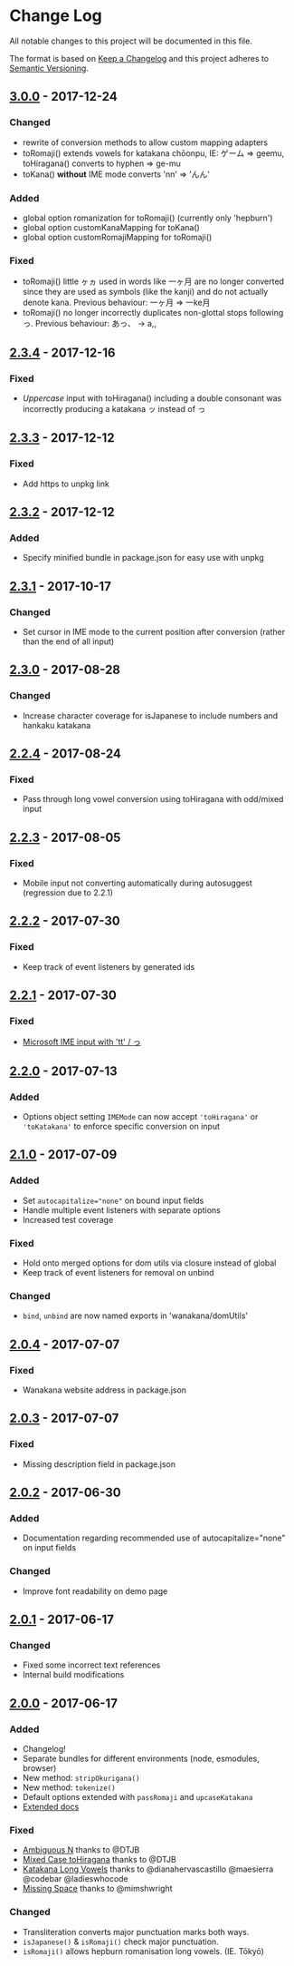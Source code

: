 # Change Log
All notable changes to this project will be documented in this file.

The format is based on [Keep a Changelog](http://keepachangelog.com/)
and this project adheres to [Semantic Versioning](http://semver.org/).

<!--
- TITLE
  - Add link at EOF to compare changes:
    - [2.2.3]: https://github.com/WaniKani/WanaKana/compare/2.2.2...2.2.3
  - List release date in YYYY-MM-DD format
- DETAILS
  - Added: for new features.
  - Changed: for changes in existing functionality.
  - Deprecated: for once-stable features removed in upcoming releases.
  - Removed: for deprecated features removed in this release.
  - Fixed: for any bug fixes.
  - Security: to invite users to upgrade in case of vulnerabilities.
-->

<!--
## [Unreleased]
### Add any unpublished changes here as they are made, for easy reference come release time.
-->
## [3.0.0] - 2017-12-24
### Changed
- rewrite of conversion methods to allow custom mapping adapters
- toRomaji() extends vowels for katakana chōonpu, IE: ゲーム => geemu, toHiragana() converts to hyphen => ge-mu
- toKana() **without** IME mode converts 'nn' => 'んん'
### Added
- global option romanization for toRomaji() (currently only 'hepburn')
- global option customKanaMapping for toKana()
- global option customRomajiMapping for toRomaji()
### Fixed
- toRomaji() little ヶヵ used in words like 一ヶ月 are no longer converted since they are used as symbols (like the kanji) and do not actually denote kana. Previous behaviour: 一ヶ月 => 一ke月
- toRomaji() no longer incorrectly duplicates non-glottal stops following っ. Previous behaviour: あっ、 -> a,,

## [2.3.4] - 2017-12-16
### Fixed
- *Uppercase* input with toHiragana() including a double consonant was incorrectly producing a katakana ッ instead of っ

## [2.3.3] - 2017-12-12
### Fixed
- Add https to unpkg link

## [2.3.2] - 2017-12-12
### Added
- Specify minified bundle in package.json for easy use with unpkg

## [2.3.1] - 2017-10-17
### Changed
- Set cursor in IME mode to the current position after conversion (rather than the end of all input)

## [2.3.0] - 2017-08-28
### Changed
- Increase character coverage for isJapanese to include numbers and hankaku katakana

## [2.2.4] - 2017-08-24
### Fixed
- Pass through long vowel conversion using toHiragana with odd/mixed input

## [2.2.3] - 2017-08-05
### Fixed
- Mobile input not converting automatically during autosuggest (regression due to 2.2.1)

## [2.2.2] - 2017-07-30
### Fixed
- Keep track of event listeners by generated ids

## [2.2.1] - 2017-07-30
### Fixed
- [Microsoft IME input with 'tt' / っ](https://github.com/WaniKani/WanaKana/issues/48)

## [2.2.0] - 2017-07-13
### Added
- Options object setting `IMEMode` can now accept `'toHiragana'` or `'toKatakana'` to enforce specific conversion on input

## [2.1.0] - 2017-07-09
### Added
- Set `autocapitalize="none"` on bound input fields
- Handle multiple event listeners with separate options
- Increased test coverage

### Fixed
- Hold onto merged options for dom utils via closure instead of global
- Keep track of event listeners for removal on unbind

### Changed
- `bind`, `unbind` are now named exports in 'wanakana/domUtils'

## [2.0.4] - 2017-07-07
### Fixed
- Wanakana website address in package.json

## [2.0.3] - 2017-07-07
### Fixed
- Missing description field in package.json

## [2.0.2] - 2017-06-30
### Added
- Documentation regarding recommended use of autocapitalize="none" on input fields

### Changed
- Improve font readability on demo page

## [2.0.1] - 2017-06-17
### Changed
- Fixed some incorrect text references
- Internal build modifications

## [2.0.0] - 2017-06-17
### Added
- Changelog!
- Separate bundles for different environments (node, esmodules, browser)
- New method: `stripOkurigana()`
- New method: `tokenize()`
- Default options extended with `passRomaji` and `upcaseKatakana`
- [Extended docs](http://www.wanakana.com/docs)

### Fixed
- [Ambiguous N](https://github.com/WaniKani/WanaKana/issues/38) thanks to @DTJB
- [Mixed Case toHiragana](https://github.com/WaniKani/WanaKana/issues/39) thanks to @DTJB
- [Katakana Long Vowels](https://github.com/WaniKani/WanaKana/issues/40) thanks to @dianahervascastillo @maesierra @codebar @ladieswhocode
- [Missing Space](https://github.com/WaniKani/WanaKana/issues/50) thanks to @mimshwright

### Changed
- Transliteration converts major punctuation marks both ways.
- `isJapanese()` & `isRomaji()` check major punctuation.
- `isRomaji()` allows hepburn romanisation long vowels. (IE. Tōkyō)


[3.0.0]: https://github.com/WaniKani/WanaKana/compare/2.3.4...3.0.0
[2.3.4]: https://github.com/WaniKani/WanaKana/compare/2.3.3...2.3.4
[2.3.3]: https://github.com/WaniKani/WanaKana/compare/2.3.2...2.3.3
[2.3.2]: https://github.com/WaniKani/WanaKana/compare/2.3.1...2.3.2
[2.3.1]: https://github.com/WaniKani/WanaKana/compare/2.3.0...2.3.1
[2.3.0]: https://github.com/WaniKani/WanaKana/compare/2.2.4...2.3.0
[2.2.4]: https://github.com/WaniKani/WanaKana/compare/2.2.3...2.2.4
[2.2.3]: https://github.com/WaniKani/WanaKana/compare/2.2.2...2.2.3
[2.2.2]: https://github.com/WaniKani/WanaKana/compare/2.2.1...2.2.2
[2.2.1]: https://github.com/WaniKani/WanaKana/compare/2.2.0...2.2.1
[2.2.0]: https://github.com/WaniKani/WanaKana/compare/2.1.0...2.2.0
[2.1.0]: https://github.com/WaniKani/WanaKana/compare/2.0.4...2.1.0
[2.0.4]: https://github.com/WaniKani/WanaKana/compare/2.0.3...2.0.4
[2.0.3]: https://github.com/WaniKani/WanaKana/compare/2.0.2...2.0.3
[2.0.2]: https://github.com/WaniKani/WanaKana/compare/2.0.1...2.0.2
[2.0.1]: https://github.com/WaniKani/WanaKana/compare/2.0.0...2.0.1
[2.0.0]: https://github.com/WaniKani/WanaKana/compare/1.3.7...2.0.0
